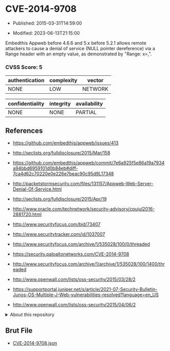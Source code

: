 # CVE-2014-9708

- Published: 2015-03-31T14:59:00

- Modified: 2023-06-13T21:15:00

Embedthis Appweb before 4.6.6 and 5.x before 5.2.1 allows remote attackers to cause a denial of service (NULL pointer dereference) via a Range header with an empty value, as demonstrated by "Range: x=,".

### CVSS Score: **5**

| authentication | complexity | vector |
| --- | --- | --- |
| NONE | LOW | NETWORK |

| confidentiality | integrity | availability |
| --- | --- | --- |
| NONE | NONE | PARTIAL |

## References

* https://github.com/embedthis/appweb/issues/413

* http://seclists.org/fulldisclosure/2015/Mar/158

* https://github.com/embedthis/appweb/commit/7e6a925f5e86a19a7934a94bbd6959101d0b84eb#diff-7ca4d62c70220e0e226e7beac90c95d9L17348

* http://packetstormsecurity.com/files/131157/Appweb-Web-Server-Denial-Of-Service.html

* http://seclists.org/fulldisclosure/2015/Apr/19

* http://www.oracle.com/technetwork/security-advisory/cpujul2016-2881720.html

* http://www.securityfocus.com/bid/73407

* http://www.securitytracker.com/id/1037007

* http://www.securityfocus.com/archive/1/535028/100/0/threaded

* https://security.paloaltonetworks.com/CVE-2014-9708

* http://www.securityfocus.com/archive/1/archive/1/535028/100/1400/threaded

* http://www.openwall.com/lists/oss-security/2015/03/28/2

* https://supportportal.juniper.net/s/article/2021-07-Security-Bulletin-Junos-OS-Multiple-J-Web-vulnerabilities-resolved?language=en_US

* http://www.openwall.com/lists/oss-security/2015/04/06/2

<details>
<summary>About this repository</summary> 

  This repository is part of the project [Live Hack CVE](https://github.com/Live-Hack-CVE). Main website can be found [www.live-hack.org](https://www.live-hack.org) 
  
  Made by [Sn0wAlice](https://github.com/Sn0wAlice) for the people that care about security and need to have a feed of the latest CVEs. Hope you enjoy it, don't forget to star the repo and follow me on [Twitter](https://twitter.com/Sn0wAlice) and [Github](https://github.com/Sn0wAlice). And that is my [personnal website](https://www.alice-snow.me/)

  - [Home Page](https://github.com/Live-Hack-CVE)
  - [Framework](https://github.com/Live-Hack-CVE/cve-framework)
  - [CVE database](https://github.com/Live-Hack-CVE/full_database)
  - [Changelog](https://github.com/Live-Hack-CVE/Changelog)
</details>

## Brut File

* [CVE-2014-9708.json](https://raw.githubusercontent.com/Live-Hack-CVE/full_database/main/cves/2014/CVE-2014-9708.json)

